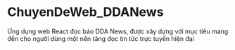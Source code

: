 # ChuyenDeWeb_DDANews
Ứng dụng web React đọc báo DDA News, được xây dựng với mục tiêu mang đến cho người dùng một nền tảng đọc tin tức trực tuyến hiện đại
